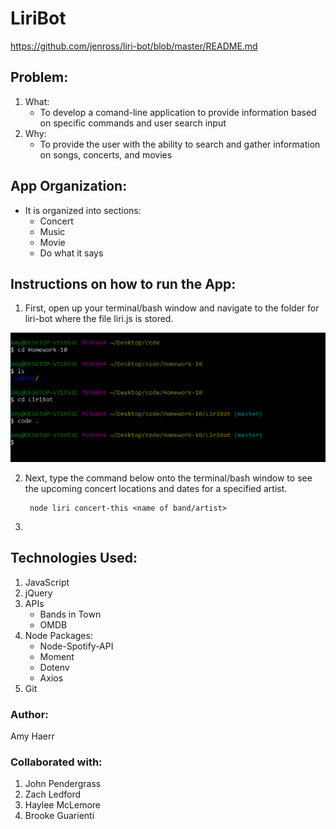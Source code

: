 # LiriBot

https://github.com/jenross/liri-bot/blob/master/README.md

## Problem:

1. What:
    - To develop a comand-line application to provide information based on specific commands and user search input
2. Why: 
    - To provide the user with the ability to search and gather information on songs, concerts, and movies

## App Organization:
- It is organized into sections:
    - Concert
    - Music
    - Movie
    - Do what it says

## Instructions on how to run the App:
1. First, open up your terminal/bash window and navigate to the folder for liri-bot where the file liri.js is stored.
<img src="./images/first.png">


2. Next, type the command below onto the terminal/bash window to see the upcoming concert locations and dates for a specified artist.

        node liri concert-this <name of band/artist>


3. 

## Technologies Used:
1. JavaScript
2. jQuery
3. APIs
    - Bands in Town
    - OMDB
4. Node Packages:
    - Node-Spotify-API
    - Moment
    - Dotenv
    - Axios
5. Git 


### Author:
Amy Haerr

### Collaborated with:
1. John Pendergrass
2. Zach Ledford
3. Haylee McLemore
4. Brooke Guarienti


